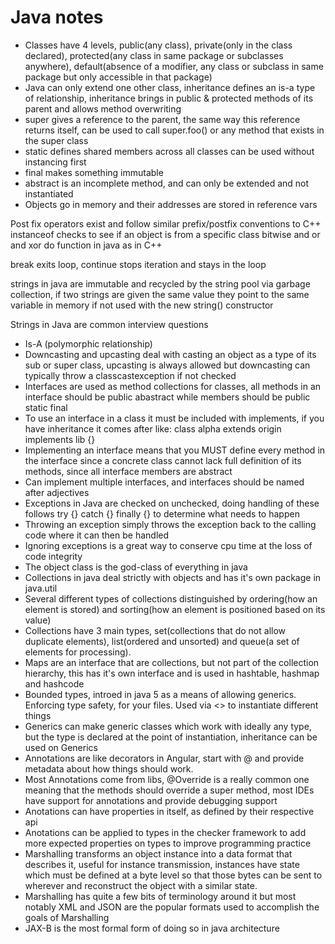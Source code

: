 # Java notes
- Classes have 4 levels, public(any class), private(only in the class declared), protected(any class in same package or subclasses anywhere), default(absence of a modifier, any class or subclass in same package but only accessible in that package)
- Java can only extend one other class, inheritance defines an is-a type of relationship, inheritance brings in public & protected methods of its parent and allows method overwriting
- super gives a reference to the parent, the same way this reference returns itself, can be used to call super.foo() or any method that exists in the super class
- static defines shared members across all classes can be used without instancing first
- final makes something immutable
- abstract is an incomplete method, and can only be extended and not instantiated
- Objects go in memory and their addresses are stored in reference vars

Post fix operators exist and follow similar prefix/postfix conventions to C++
instanceof checks to see if an object is from a specific class
bitwise and or and xor do function in java as in C++

break exits loop, continue stops iteration and stays in the loop

strings in java are immutable and recycled by the string pool via garbage collection, if two strings are given the same value they point to the same variable in memory if not used with the new string() constructor

Strings in Java are common interview questions
- Is-A (polymorphic relationship)
-  Downcasting and upcasting deal with casting an object as a type of its sub or super class, upcasting is always allowed but downcasting can typically throw a classcastexception if not checked
- Interfaces are used as method collections for classes, all methods in an interface should be public abastract while members should be public static final
- To use an interface in a class it must be included with implements, if you have inheritance it comes after like: class alpha extends origin implements lib {}
- Implementing an interface means that you MUST define every method in the interface since a concrete class cannot lack full definition of its methods, since all interface members are abstract
- Can implement multiple interfaces, and interfaces should be named after adjectives
- Exceptions in Java are checked on unchecked, doing handling of these follows try {} catch {} finally {} to determine what needs to happen
- Throwing an exception simply throws the exception back to the calling code where it can then be handled
- Ignoring exceptions is a great way to conserve cpu time at the loss of code integrity
- The object class is the god-class of everything in java
- Collections in java deal strictly with objects and has it's own package in java.util
- Several different types of collections distinguished by ordering(how an element is stored) and sorting(how an element is positioned based on its value)
- Collections have 3 main types, set(collections that do not allow duplicate elements), list(ordered and unsorted) and queue(a set of elements for processing).
- Maps are an interface that are collections, but not part of the collection hierarchy, this has it's own interface and is used in hashtable, hashmap and  hashcode
- Bounded types, introed in java 5 as a means of allowing generics. Enforcing type safety, for your files. Used via <> to instantiate different things
- Generics can make generic classes which work with ideally any type, but the type is declared at the point of instantiation, inheritance can be used on Generics
- Annotations are like decorators in Angular, start with @ and provide metadata about how things should work.
- Most Annotations come from libs, @Override is a really common one meaning that the methods should override a super method, most IDEs have support for annotations and provide debugging support
- Anotations can have properties in itself, as defined by their respective api
- Anotations can be applied to types in the checker framework to add more expected properties on types to improve programming practice
- Marshalling transforms an object instance into a data format that describes it, useful for instance transmission, instances have state which must be defined at a byte level so that those bytes can be sent to wherever and reconstruct the object with a similar state.
- Marshalling has quite a few bits of terminology around it but most notably XML and JSON are the popular formats used to accomplish the goals of Marshalling
- JAX-B is the most formal form of doing so in java architecture

